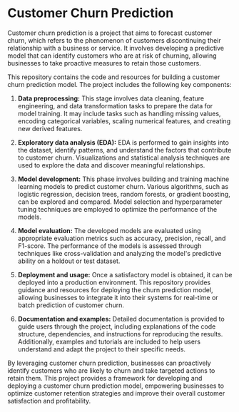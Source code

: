 # Customer Churn Prediction

Customer churn prediction is a project that aims to forecast customer churn, which refers to the phenomenon of customers discontinuing their relationship with a business or service. It involves developing a predictive model that can identify customers who are at risk of churning, allowing businesses to take proactive measures to retain those customers.

This repository contains the code and resources for building a customer churn prediction model. The project includes the following key components:

1. **Data preprocessing:** This stage involves data cleaning, feature engineering, and data transformation tasks to prepare the data for model training. It may include tasks such as handling missing values, encoding categorical variables, scaling numerical features, and creating new derived features.

2. **Exploratory data analysis (EDA):** EDA is performed to gain insights into the dataset, identify patterns, and understand the factors that contribute to customer churn. Visualizations and statistical analysis techniques are used to explore the data and discover meaningful relationships.

3. **Model development:** This phase involves building and training machine learning models to predict customer churn. Various algorithms, such as logistic regression, decision trees, random forests, or gradient boosting, can be explored and compared. Model selection and hyperparameter tuning techniques are employed to optimize the performance of the models.

4. **Model evaluation:** The developed models are evaluated using appropriate evaluation metrics such as accuracy, precision, recall, and F1-score. The performance of the models is assessed through techniques like cross-validation and analyzing the model's predictive ability on a holdout or test dataset.

5. **Deployment and usage:** Once a satisfactory model is obtained, it can be deployed into a production environment. This repository provides guidance and resources for deploying the churn prediction model, allowing businesses to integrate it into their systems for real-time or batch prediction of customer churn.

6. **Documentation and examples:** Detailed documentation is provided to guide users through the project, including explanations of the code structure, dependencies, and instructions for reproducing the results. Additionally, examples and tutorials are included to help users understand and adapt the project to their specific needs.

By leveraging customer churn prediction, businesses can proactively identify customers who are likely to churn and take targeted actions to retain them. This project provides a framework for developing and deploying a customer churn prediction model, empowering businesses to optimize customer retention strategies and improve their overall customer satisfaction and profitability.
